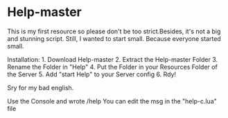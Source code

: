 # Help-master

This is my first resource so please don't be too strict.Besides, it's not a big and stunning script.
Still, I wanted to start small. Because everyone started small.

Installation: 1. Download Help-master
              2. Extract the Help-master Folder
              3. Rename the Folder in "Help"
              4. Put the Folder in your Resources Folder of the Server
              5. Add "start Help" to your Server config
              6. Rdy!
              


Sry for my bad english.

Use the Console and wrote /help 
You can edit the msg in the "help-c.lua" file
